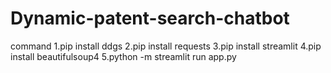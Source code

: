 # Dynamic-patent-search-chatbot


command
1.pip install ddgs
2.pip install requests
3.pip install streamlit
4.pip install beautifulsoup4
5.python -m streamlit run app.py
